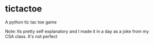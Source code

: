 # tictactoe
A python tic tac toe game

Note:
Its pretty self explanatory and I made it in a day as a joke from my CSA class. It's not perfect
